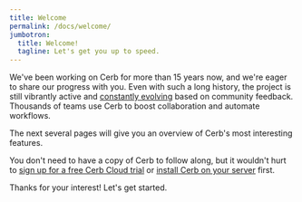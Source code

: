```yaml
---
title: Welcome
permalink: /docs/welcome/
jumbotron:
  title: Welcome!
  tagline: Let's get you up to speed.
---
```


We've been working on Cerb for more than 15 years now, and we're eager to share our progress with you.  Even with such a long history, the project is still vibrantly active and [constantly evolving](/docs/history/) based on community feedback. Thousands of teams use Cerb to boost collaboration and automate workflows.

The next several pages will give you an overview of Cerb's most interesting features.

You don't need to have a copy of Cerb to follow along, but it wouldn't hurt to [sign up for a free Cerb Cloud trial](/cloud/try/) or [install Cerb on your server](/docs/installation/) first.

Thanks for your interest!  Let's get started.